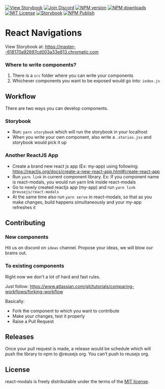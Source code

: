 [![View Storybook][view-storybook-image]][view-storybook-url]
[![Join Discord][join-discord-image]][join-discord-url]
[![NPM version][npm-version-image]][npm-url]
[![NPM downloads][npm-downloads-image]][npm-downloads-url]
[![MIT License][license-image]][license-url]
[![Storybook][storybook-action-image]][storybook-action-url]
[![NPM Publish][npm-publish-action-image]][npm-publish-action-url]

# React Navigations

View Storybook at: https://master--618170a92697cd003a33e813.chromatic.com

### Where to write components?

1. There is a `src` folder where you can write your components
2. Whichever components you want to be exposed would go into: `index.js`

## Workflow

There are two ways you can develop components.

### Storybook

- Run: `yarn storybook` which will run the storybook in your localhost
- When you write your own component, also write a `.stories.jsx` and storybook would pick it up

### Another ReactJS App

- Create a brand new react js app (Ex: my-app) using following: https://reactjs.org/docs/create-a-new-react-app.html#create-react-app
- Run `yarn link` in current component library. Ex: If you component name is react-modals, you would run yarn link inside react-modals
- Go to newly created reactjs app (my-app) and run `yarn link @reusejs/react-modals`
- At the same time also run `yarn serve` in react-modals, so that as you make changes, build happens simultaneously and your my-app refreshes it

## Contributing

### New components

Hit us on discord on `ideas` channel. Propose your ideas, we will blow our brains out.

### To existing components

Right now we don't a lot of hard and fast rules. 

Just follow: https://www.atlassian.com/git/tutorials/comparing-workflows/forking-workflow

Basically:

- Fork the component to which you want to contribute
- Make your changes, test it properly
- Raise a Pull Request

## Releases

Once your pull request is made, a release would be schedule which will push the library to npm to @reusejs org. You can't push to reusejs org.

 ## License

react-modals is freely distributable under the terms of the [MIT license][license-url].

[license-image]: https://img.shields.io/badge/license-MIT-blue.svg?style=flat
[license-url]: LICENSE

[npm-url]: https://npmjs.org/package/@reusejs/react-modals
[npm-version-image]: https://img.shields.io/npm/v/@reusejs/react-modals.svg?style=flat

[npm-downloads-image]: https://img.shields.io/npm/dm/@reusejs/react-modals.svg?style=flat
[npm-downloads-url]: https://npmcharts.com/compare/@reusejs/react-modals?minimal=true

[view-storybook-image]: https://img.shields.io/badge/View-Storybook-F59E0B.svg
[view-storybook-url]: https://master--618170a92697cd003a33e813.chromatic.com

[join-discord-image]: https://img.shields.io/badge/Join-Discord-7389D8.svg
[join-discord-url]: https://discord.gg/VUa9SHvvDb

[storybook-action-image]: https://github.com/reusejs/react-modals/actions/workflows/chromatic.yml/badge.svg
[storybook-action-url]: https://github.com/reusejs/react-modals/actions/workflows/chromatic.yml

[npm-publish-action-image]: https://github.com/reusejs/react-modals/actions/workflows/publish.yml/badge.svg
[npm-publish-action-url]: https://github.com/reusejs/react-modals/actions/workflows/publish.yml
